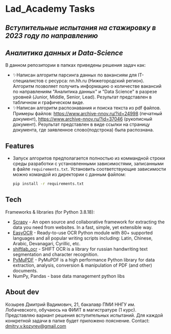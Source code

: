 # Lad_Academy Tasks
## _Вступительные испытания на стажировку в 2023 году по направлению_
## _Аналитика данных и Data-Science_

В данном репозитории в папках приведены решения задач как:
- ✨Написан алгоритм парсинга данных по вакансиям для IT-специалистов с ресурса: nn.hh.ru (Нижегородский регион). Алгоритм позволяет получить информацию о количестве вакансий по направлениям "Аналитика данных" и "Data Science" в разрезе уровней (Junior, Middle, Senior, Lead). Результат представлен в табличном и графическом виде.
- ✨Написан алгоритм распознавания и поиска текста из pdf файлов. Примеры файлов: https://www.archive-nnov.ru/?id=24998 (печатный документ), https://www.archive-nnov.ru/?id=37046 (рукописный документ). Результат представлен в виде ссылки на страницу документа, где заявленное слово(подстрока) была распознана.


## Features

- Запуск алгоритов предполагается полностью из коммандной строки среды разработки с установленными зависимостями, записанными в файле `requirements.txt`. Установить соответствующие зависимости можно командой из директории с данным файлом:
    ```sh
    pip install -r requirements.txt
    ```

## Tech

Frameworks & libraries (for Python 3.8.18):

- [Scrapy](https://github.com/scrapy/scrapy) - An open source and collaborative framework for extracting the data you need from websites. In a fast, simple, yet extensible way.
- [EasyOCR](https://github.com/JaidedAI/EasyOCR) - Ready-to-use OCR Python module with 80+ supported languages and all popular writing scripts including: Latin, Chinese, Arabic, Devanagari, Cyrillic, etc.
- [shiftlab_ocr](https://github.com/konverner/shiftlab_ocr) - SHIFT OCR is a library for russian handwriting text segmentation and character recognition.
- [PyMuPDF](https://github.com/pymupdf/PyMuPDF) - PyMuPDF is a high performance Python library for data extraction, analysis, conversion & manipulation of PDF (and other) documents.
- NumPy, Pandas - base data management python libs

## About dev
Козырев Дмитрий Вадимович, 21, бакалавр ПМИ ННГУ им. Лобачевского, обучаюсь на ФИИТ в магистратуре (1 курс).
Представляю вариант решения вступительных испытаний. Для каждой конкретной задачи в папке будет приложено пояснение.
Contact:
dmitry.v.kozyrev@gmail.com
